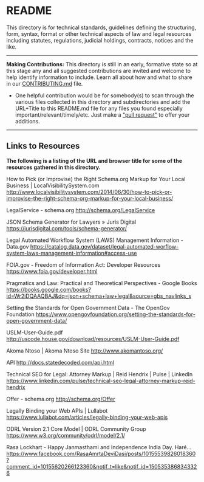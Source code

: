 # README

This directory is for technical standards, guidelines defining the structuring, form, syntax, format or other technical aspects of law and legal resources including statutes, regulations, judicial holdings, contracts, notices and the like. 

------------------

**Making Contributions:** This directory is still in an early, formative state so at this stage any and all suggested contributions are invited and welcome to help identify information to include.  Learn all about how and what to share in our [CONTRIBUTING.md](https://github.com/mitmedialab/law.MIT.edu/blob/gh-pages/CONTRIBUTING.md) file. 
* One helpful contribution would be for somebody(s) to scan through the various files collected in this directory and subdirectories and add the URL+Title to this README.md file for any files you found especially important/relevant/timely/etc. Just make a ["pull request"](https://help.github.com/articles/about-pull-requests) to offer your additions. 

-------------------

## Links to Resources

**The following is a listing of the URL and browser title for some of the resources gathered in this directory.**

How to Pick (or Improvise) the Right Schema.org Markup for Your Local Business | LocalVisibilitySystem.com
http://www.localvisibilitysystem.com/2014/06/30/how-to-pick-or-improvise-the-right-schema-org-markup-for-your-local-business/

LegalService - schema.org
http://schema.org/LegalService

JSON Schema Generator for Lawyers » Juris Digital
https://jurisdigital.com/tools/schema-generator/

Legal Automated Workflow System (LAWS) Management Information - Data.gov
https://catalog.data.gov/dataset/legal-automated-worflow-system-laws-management-information#access-use

FOIA.gov - Freedom of Information Act: Developer Resources
https://www.foia.gov/developer.html

Pragmatics and Law: Practical and Theoretical Perspectives - Google Books
https://books.google.com/books?id=Wr2iDQAAQBAJ&dq=json+schema+law+legal&source=gbs_navlinks_s

Setting the Standards for Open Government Data - The OpenGov Foundation
https://www.opengovfoundation.org/setting-the-standards-for-open-government-data/

USLM-User-Guide.pdf
http://uscode.house.gov/download/resources/USLM-User-Guide.pdf

Akoma Ntoso | Akoma Ntoso Site
http://www.akomantoso.org/

API
http://docs.statedecoded.com/api.html

Technical SEO for Legal: Attorney Markup | Reid Hendrix | Pulse | LinkedIn
https://www.linkedin.com/pulse/technical-seo-legal-attorney-markup-reid-hendrix

Offer - schema.org
http://schema.org/Offer

Legally Binding your Web APIs | Lullabot
https://www.lullabot.com/articles/legally-binding-your-web-apis

ODRL Version 2.1 Core Model | ODRL Community Group
https://www.w3.org/community/odrl/model/2.1/

Rasa Lockhart - Happy Janmasthami and Independence India Day. Haré...
https://www.facebook.com/RasaAmrtaDeviDasi/posts/10155539826018360?comment_id=10155620266123360&notif_t=like&notif_id=1505353868343326
